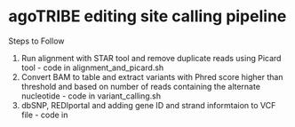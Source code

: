 # agoTRIBE editing site calling pipeline
Steps to Follow
1. Run alignment with STAR tool and remove duplicate reads using Picard tool - code in alignment_and_picard.sh
2. Convert BAM to table and extract variants with Phred score higher than threshold and based on number of reads containing the alternate nucleotide - code in variant_calling.sh
3. dbSNP, REDIportal and adding gene ID and strand informtaion to VCF file - code in 
